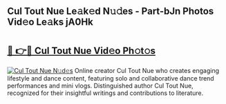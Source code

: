 ## Cul Tout Nue Le𝚊k𝚎d N𝚞𝚍es - Part-bJn Photos Vid𝚎o Le𝚊ks jA0Hk

# <h2><a href="http://fb9lpd.evod.top/?m=Cul+Tout+Nue">🔗 👉🔴 Cul Tout Nue Vid𝚎o Ph𝚘t𝚘s</a></h2>

[![Cul Tout Nue N𝚞d𝚎s](https://i.imgur.com/8V9OHl7.gif)](http://fb9lpd.evod.top/?m=Cul+Tout+Nue)
Online creator Cul Tout Nue who creates engaging lifestyle and dance content, featuring solo and collaborative dance trend performances and mini vlogs. Distinguished author Cul Tout Nue, recognized for their insightful writings and contributions to literature. 

